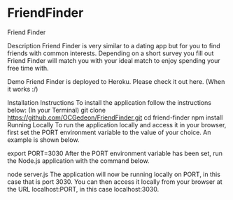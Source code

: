 # FriendFinder

Friend Finder 

Description
Friend Finder is very similar to a dating app but for you to find friends with common interests. Depending on a short survey you fill out Friend Finder will match you with your ideal match to enjoy spending your free time with. 


Demo
Friend Finder is deployed to Heroku. Please check it out here. (When it works :/)

Installation Instructions
To install the application follow the instructions below:
(In your Terminal)
git clone https://github.com/OCGedeon/FriendFinder.git
cd friend-finder
npm install
Running Locally
To run the application locally and access it in your browser, first set the PORT environment variable to the value of your choice. An example is shown below.

export PORT=3030
After the PORT environment variable has been set, run the Node.js application with the command below.

node server.js
The application will now be running locally on PORT, in this case that is port 3030. You can then access it locally from your browser at the URL localhost:PORT, in this case localhost:3030.